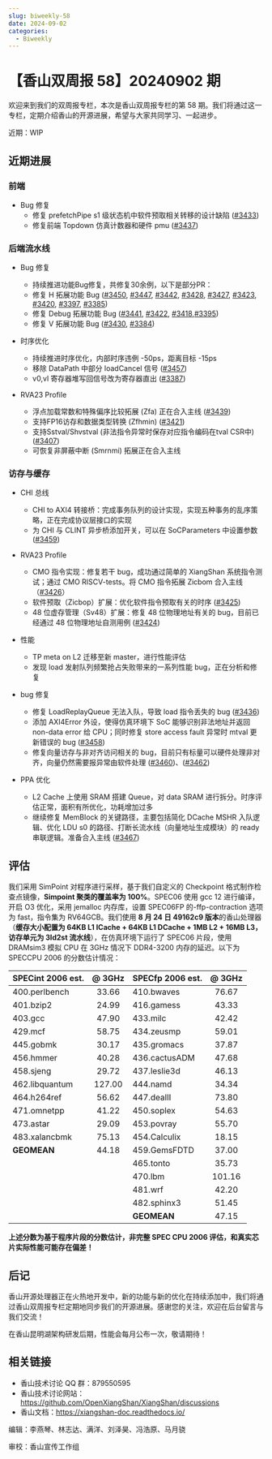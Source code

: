 ```yaml
---
slug: biweekly-58
date: 2024-09-02
categories:
  - Biweekly
---
```

# 【香山双周报 58】20240902 期

欢迎来到我们的双周报专栏，本次是香山双周报专栏的第 58 期。我们将通过这一专栏，定期介绍香山的开源进展，希望与大家共同学习、一起进步。

近期：WIP

<!-- more -->

## 近期进展

### 前端

- Bug 修复
    - 修复 prefetchPipe s1 级状态机中软件预取相关转移的设计缺陷 ([#3433](https://github.com/OpenXiangShan/XiangShan/pull/3433))
    - 修复前端 Topdown 仿真计数器和硬件 pmu ([#3437](https://github.com/OpenXiangShan/XiangShan/pull/3437))

### 后端流水线

- Bug 修复
    - 持续推进功能Bug修复，共修复30余例，以下是部分PR：
    - 修复 H 拓展功能 Bug ([#3450](https://github.com/OpenXiangShan/XiangShan/pull/3450), [#3447](https://github.com/OpenXiangShan/XiangShan/pull/3447), [#3442](https://github.com/OpenXiangShan/XiangShan/pull/3442), [#3428](https://github.com/OpenXiangShan/XiangShan/pull/3428), [#3427](https://github.com/OpenXiangShan/XiangShan/pull/3427), [#3423](https://github.com/OpenXiangShan/XiangShan/pull/3423), [#3420](https://github.com/OpenXiangShan/XiangShan/pull/3420), [#3397](https://github.com/OpenXiangShan/XiangShan/pull/3397), [#3385](https://github.com/OpenXiangShan/XiangShan/pull/3385))
    - 修复 Debug 拓展功能 Bug ([#3441](https://github.com/OpenXiangShan/XiangShan/pull/3441), [#3422](https://github.com/OpenXiangShan/XiangShan/pull/3422), [#3418](https://github.com/OpenXiangShan/XiangShan/pull/3418),[#3395](https://github.com/OpenXiangShan/XiangShan/pull/3395))
    - 修复 V 拓展功能 Bug ([#3430](https://github.com/OpenXiangShan/XiangShan/pull/3430), [#3384](https://github.com/OpenXiangShan/XiangShan/pull/3384))

- 时序优化
    - 持续推进时序优化，内部时序违例 -50ps，距离目标 -15ps
    - 移除 DataPath 中部分 loadCancel 信号 ([#3457](https://github.com/OpenXiangShan/XiangShan/pull/3457))
    - v0,vl 寄存器堆写回信号改为寄存器直出 ([#3387](https://github.com/OpenXiangShan/XiangShan/pull/3387))

- RVA23 Profile
    - 浮点加载常数和特殊偏序比较拓展 (Zfa) 正在合入主线 ([#3439](https://github.com/OpenXiangShan/XiangShan/pull/3439))
    - 支持FP16访存和数据类型转换 (Zfhmin) ([#3421](https://github.com/OpenXiangShan/XiangShan/pull/3421))
    - 支持Sstval/Shvstval (非法指令异常时保存对应指令编码在tval CSR中) ([#3407](https://github.com/OpenXiangShan/XiangShan/pull/3407)) 
    - 可恢复非屏蔽中断 (Smrnmi) 拓展正在合入主线

### 访存与缓存

- CHI 总线
    - CHI to AXI4 转接桥：完成事务队列的设计实现，实现五种事务的乱序策略，正在完成协议层接口的实现
    - 为 CHI 与 CLINT 异步桥添加开关，可以在 SoCParameters 中设置参数 ([#3459](https://github.com/OpenXiangShan/XiangShan/pull/3459))

- RVA23 Profile
    - CMO 指令实现：修复若干 bug，成功通过简单的 XiangShan 系统指令测试；通过 CMO RISCV-tests。将 CMO 指令拓展 Zicbom 合入主线（[#3426](https://github.com/OpenXiangShan/XiangShan/pull/3426)）
    - 软件预取（Zicbop）扩展：优化软件指令预取有关的时序 ([#3425](https://github.com/OpenXiangShan/XiangShan/pull/3425))
    - 48 位虚存管理（Sv48）扩展：修复 48 位物理地址有关的 bug，目前已经通过 48 位物理地址自测用例 ([#3424](https://github.com/OpenXiangShan/XiangShan/pull/3424))

- 性能
    - TP meta on L2 迁移至新 master，进行性能评估
    - 发现 load 发射队列频繁抢占失败带来的一系列性能 bug，正在分析和修复

- bug 修复
    - 修复 LoadReplayQueue 无法入队，导致 load 指令丢失的 bug ([#3436](https://github.com/OpenXiangShan/XiangShan/pull/3436))
    - 添加 AXI4Error 外设，使得仿真环境下 SoC 能够识别非法地址并返回 non-data error 给 CPU；同时修复 store access fault 异常时 mtval 更新错误的 bug ([#3458](https://github.com/OpenXiangShan/XiangShan/pull/3458))
    - 修复向量访存与非对齐访问相关的 bug，目前只有标量可以硬件处理非对齐，向量仍然需要报异常由软件处理 ([#3460](https://github.com/OpenXiangShan/XiangShan/pull/3460))、([#3462](https://github.com/OpenXiangShan/XiangShan/pull/3462))


- PPA 优化
    - L2 Cache 上使用 SRAM 搭建 Queue，对 data SRAM 进行拆分。时序评估正常，面积有所优化，功耗增加过多
    - 继续修复 MemBlock 的关键路径，主要包括简化 DCache MSHR 入队逻辑、优化 LDU s0 的路径、打断长流水线（向量地址生成模块）的 ready 串联逻辑。准备合入主线 ([#3467](https://github.com/OpenXiangShan/XiangShan/pull/3467))

## 评估

我们采用 SimPoint 对程序进行采样，基于我们自定义的 Checkpoint 格式制作检查点镜像，**Simpoint 聚类的覆盖率为 100%**。SPEC06 使用 gcc 12 进行编译，开启 O3 优化，采用 jemalloc 内存库，设置 SPEC06FP 的-ffp-contraction 选项为 fast，指令集为 RV64GCB。我们使用 **8 月 24 日 49162c9 版本**的香山处理器（**缓存大小配置为 64KB L1 ICache + 64KB L1 DCache + 1MB L2 + 16MB L3，访存单元为 3ld2st 流水线**），在仿真环境下运行了 SPEC06 片段，使用 DRAMsim3 模拟 CPU 在 3GHz 情况下 DDR4-3200 内存的延迟。以下为 SPECCPU 2006 的分数估计情况：

| SPECint 2006 est. | @ 3GHz | SPECfp 2006 est.  | @ 3GHz |
| :---------------- | :----: | :---------------- | :----: |
| 400.perlbench     | 33.66  | 410.bwaves        | 76.67  |
| 401.bzip2         | 24.99  | 416.gamess        | 43.33  |
| 403.gcc           | 47.90  | 433.milc          | 42.42  |
| 429.mcf           | 58.75  | 434.zeusmp        | 59.01  |
| 445.gobmk         | 30.17  | 435.gromacs       | 37.87  |
| 456.hmmer         | 40.28  | 436.cactusADM     | 47.68  |
| 458.sjeng         | 29.72  | 437.leslie3d      | 46.13  |
| 462.libquantum    | 127.00 | 444.namd          | 34.34  |
| 464.h264ref       | 56.62  | 447.dealII        | 73.80  |
| 471.omnetpp       | 41.22  | 450.soplex        | 54.63  |
| 473.astar         | 29.09  | 453.povray        | 55.70  |
| 483.xalancbmk     | 75.13  | 454.Calculix      | 18.15  |
| **GEOMEAN**       | 44.18  | 459.GemsFDTD      | 37.00  |
|                   |        | 465.tonto         | 35.73  |
|                   |        | 470.lbm           | 101.16 |
|                   |        | 481.wrf           | 42.20  |
|                   |        | 482.sphinx3       | 51.45  |
|                   |        | **GEOMEAN**       | 47.15  |

**上述分数为基于程序片段的分数估计，非完整 SPEC CPU 2006 评估，和真实芯片实际性能可能存在偏差！**

## 后记

香山开源处理器正在火热地开发中，新的功能与新的优化在持续添加中，我们将通过香山双周报专栏定期地同步我们的开源进展。感谢您的关注，欢迎在后台留言与我们交流！

在香山昆明湖架构研发后期，性能会每月公布一次，敬请期待！

## 相关链接

* 香山技术讨论 QQ 群：879550595
* 香山技术讨论网站：https://github.com/OpenXiangShan/XiangShan/discussions
* 香山文档：https://xiangshan-doc.readthedocs.io/

编辑：李燕琴、林志达、满洋、刘泽昊、冯浩原、马月骁

审校：香山宣传工作组
